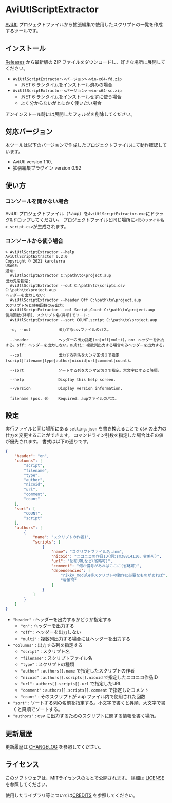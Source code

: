 # AviUtlScriptExtractor

[AviUtl](http://spring-fragrance.mints.ne.jp/aviutl/)
プロジェクトファイルから拡張編集で使用したスクリプトの一覧を作成するツールです。

## インストール

[Releases](https://github.com/karoterra/AviUtlScriptExtractor/releases)
から最新版の ZIP ファイルをダウンロードし、好きな場所に展開してください。

- `AviUtlScriptExtractor-<バージョン>-win-x64-fd.zip`
  - .NET 6 ランタイムをインストール済みの場合
- `AviUtlScriptExtractor-<バージョン>-win-x64-sc.zip`
  - .NET 6 ランタイムをインストールせずに使う場合
  - よく分からないがとにかく使いたい場合

アンインストール時には展開したフォルダを削除してください。

## 対応バージョン

本ツールは以下のバージョンで作成したプロジェクトファイルにて動作確認しています。

- AviUtl version 1.10,
- 拡張編集プラグイン version 0.92

## 使い方

### コンソールを開かない場合
AviUtl プロジェクトファイル（*.aup）を`AviUtlScriptExtractor.exe`にドラッグ&ドロップしてください。
プロジェクトファイルと同じ場所に`<元のファイル名>_script.csv`が生成されます。

### コンソールから使う場合
```
> AviUtlScriptExtractor --help
AviUtlScriptExtractor 0.2.0
Copyright © 2021 karoterra
USAGE:
通常:
  AviUtlScriptExtractor C:\path\to\project.aup
出力先を指定:
  AviUtlScriptExtractor --out C:\path\to\scripts.csv C:\path\to\project.aup
ヘッダーを出力しない:
  AviUtlScriptExtractor --header Off C:\path\to\project.aup
スクリプト名と使用回数のみ出力:
  AviUtlScriptExtractor --col Script,Count C:\path\to\project.aup
使用回数(降順)、スクリプト名(昇順)でソート:
  AviUtlScriptExtractor --sort COUNT,script C:\path\to\project.aup

  -o, --out            出力するcsvファイルのパス。

  --header             ヘッダーの出力指定(on|off|multi)。on: ヘッダーを出力する。off: ヘッダーを出力しない。multi: 複数列出力する場合のみヘッダーを出力する。

  --col                出力する列名をカンマ区切りで指定(script|filename|type|author|nicoid|url|comment|count)。

  --sort               ソートする列をカンマ区切りで指定。大文字にすると降順。

  --help               Display this help screen.

  --version            Display version information.

  filename (pos. 0)    Required. aupファイルのパス。
```

## 設定

実行ファイルと同じ場所にある `setting.json` を書き換えることで csv の出力の仕方を変更することができます。
コマンドライン引数を指定した場合はその値が優先されます。
書式は以下の通りです。

```json
{
    "header": "on",
    "columns": [
        "script",
        "filename",
        "type",
        "author",
        "nicoid",
        "url",
        "comment",
        "count"
    ],
    "sort": [
        "COUNT",
        "script"
    ],
    "authors": [
        {
            "name": "スクリプトの作者1",
            "scripts": [
                {
                    "name": "スクリプトファイル名.anm",
                    "nicoid": "ニコニコの作品ID(例:sm38814110、省略可)",
                    "url": "配布URLなど(省略可)",
                    "comment": "何か備考があればここに(省略可)",
                    "dependencies": [
                        "rikky_module等スクリプトの動作に必要なものがあれば",
                        "省略可"
                    ]
                }
            ]
        }
    ]
}
```

- `"header"` : ヘッダーを出力するかどうか指定する
  - `"on"` : ヘッダーを出力する
  - `"off"` : ヘッダーを出力しない
  - `"multi"` : 複数列出力する場合にはヘッダーを出力する
- `"columns"` : 出力する列を指定する
  - `"script"` : スクリプト名
  - `"filename"` : スクリプトファイル名
  - `"type"` : スクリプトの種類
  - `"author"` : `authors[].name` で指定したスクリプトの作者
  - `"nicoid"` : `authors[].scripts[].nicoid` で指定したニコニコ作品ID
  - `"url"` : `authors[].scripts[].url` で指定したURL
  - `"comment"` : `authors[].scripts[].comment` で指定したコメント
  - `"count"` : そのスクリプトが aup ファイル内で使用された回数
- `"sort"` : ソートする列の名前を指定する。小文字で書くと昇順、大文字で書くと降順でソートする。
- `"authors"` : csv に出力するためのスクリプトに関する情報を書く場所。

## 更新履歴

更新履歴は [CHANGELOG](CHANGELOG.md) を参照してください。

## ライセンス

このソフトウェアは、MITライセンスのもとで公開されます。
詳細は [LICENSE](LICENSE) を参照してください。

使用したライブラリ等については[CREDITS](CREDITS.md) を参照してください。
